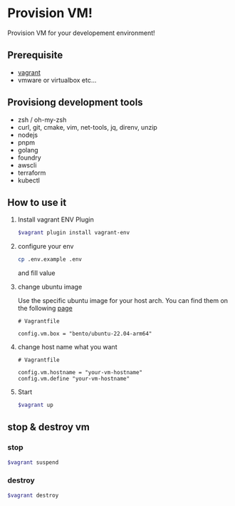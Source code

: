 # Provision VM!

Provision VM for your developement environment!

## Prerequisite

- [vagrant](https://developer.hashicorp.com/vagrant/downloads)
- vmware or virtualbox etc...

## Provisiong development tools

- zsh / oh-my-zsh
- curl, git, cmake, vim, net-tools, jq, direnv, unzip
- nodejs
- pnpm
- golang
- foundry
- awscli
- terraform
- kubectl

## How to use it

1. Install vagrant ENV Plugin

   ```bash
   $vagrant plugin install vagrant-env
   ```

2. configure your env

   ```bash
   cp .env.example .env
   ```

   and fill value

3. change ubuntu image

   Use the specific ubuntu image for your host arch. You can find them on the following [page](https://app.vagrantup.com/boxes/search)

   ```shell
   # Vagrantfile

   config.vm.box = "bento/ubuntu-22.04-arm64"
   ```

4. change host name what you want

   ```shell
   # Vagrantfile

   config.vm.hostname = "your-vm-hostname"
   config.vm.define "your-vm-hostname"
   ```

5. Start
   ```bash
   $vagrant up
   ```

## stop & destroy vm

### stop

```bash
$vagrant suspend
```

### destroy

```bash
$vagrant destroy
```
